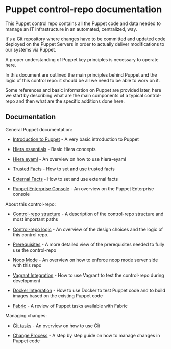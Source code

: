 # Puppet control-repo documentation

This [Puppet](https://www.puppet.com/) control repo contains all the Puppet code and data needed to manage an IT infrastructure in an automated, centralized, way.

It's a [Git](https://git-scm.com) repository where changes have to be committed and updated code deployed on the Puppet Servers in order to actually deliver modifications to our systems via Puppet.

A proper understanding of Puppet key principles is necessary to operate here.

In this document are outlined the main principles behind Puppet and the logic of this control repo: it should be all we need to be able to work on it.

Some references and basic information on Puppet are provided later, here we start by describing what are the main components of a typical control-repo and then what are the specific additions done here.


## Documentation

General Puppet documentation:

  - [Introduction to Puppet](puppet.md) - A very basic introduction to Puppet

  - [Hiera essentials](hiera.md) - Basic Hiera concepts

  - [Hiera eyaml](hiera_eyaml.md) - An overview on how to use hiera-eyaml

  - [Trusted Facts](trusted_facts.md) - How to set and use trusted facts

  - [External Facts](external_facts.md) - How to set and use external facts

  - [Puppet Enterprise Console](pe_console.md) - An overview on the Puppet Enterprise console


About this control-repo:

  - [Control-repo structure](structure.md) - A description of the control-repo structure and most important paths

  - [Control-repo logic](use.md) - An overview of the design choices and the logic of this control repo.

  - [Prerequisites](prerequisites.md) - A more detailed view of the prerequisites needed to fully use the control-repo

  - [Noop Mode](noop_mode.md) - An overview on how to enforce noop mode server side with this repo

  - [Vagrant Integration](vagrant.md) - How to use Vagrant to test the control-repo during development

  - [Docker Integration](docker.md) - How to use Docker to test Puppet code and to build images based on the existing Puppet code

  - [Fabric](fabric.md) - A review of Puppet tasks available with Fabric


Managing changes:

  - [Git tasks](git.md) - An overview on how to use Git

  - [Change Process](change_process.md) - A step by step guide on how to manage changes in Puppet code
